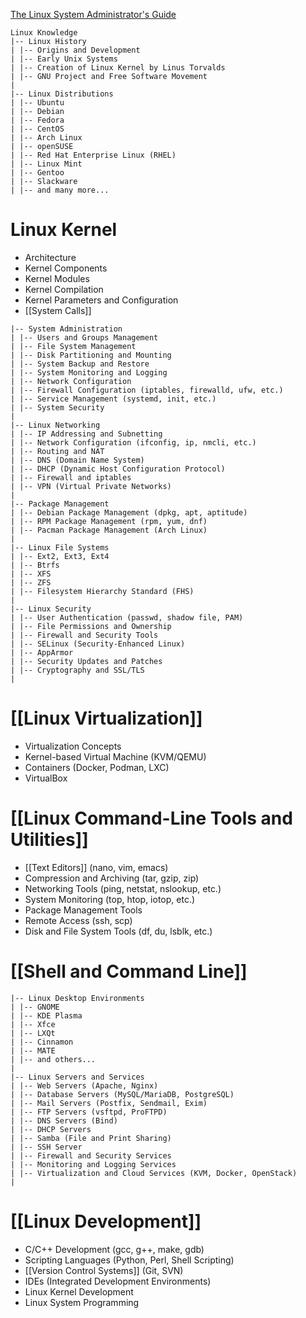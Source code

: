 
[The Linux System Administrator's Guide](https://tldp.org/LDP/sag/html/index.html)

```
Linux Knowledge
|-- Linux History
| |-- Origins and Development
| |-- Early Unix Systems
| |-- Creation of Linux Kernel by Linus Torvalds
| |-- GNU Project and Free Software Movement
|
|-- Linux Distributions
| |-- Ubuntu
| |-- Debian
| |-- Fedora
| |-- CentOS
| |-- Arch Linux
| |-- openSUSE
| |-- Red Hat Enterprise Linux (RHEL)
| |-- Linux Mint
| |-- Gentoo
| |-- Slackware
| |-- and many more...
```

# Linux Kernel
 - Architecture
 - Kernel Components
 - Kernel Modules
 - Kernel Compilation
 - Kernel Parameters and Configuration
 - [[System Calls]]

```
|-- System Administration
| |-- Users and Groups Management
| |-- File System Management
| |-- Disk Partitioning and Mounting
| |-- System Backup and Restore
| |-- System Monitoring and Logging
| |-- Network Configuration
| |-- Firewall Configuration (iptables, firewalld, ufw, etc.)
| |-- Service Management (systemd, init, etc.)
| |-- System Security
|
|-- Linux Networking
| |-- IP Addressing and Subnetting
| |-- Network Configuration (ifconfig, ip, nmcli, etc.)
| |-- Routing and NAT
| |-- DNS (Domain Name System)
| |-- DHCP (Dynamic Host Configuration Protocol)
| |-- Firewall and iptables
| |-- VPN (Virtual Private Networks)
|
|-- Package Management
| |-- Debian Package Management (dpkg, apt, aptitude)
| |-- RPM Package Management (rpm, yum, dnf)
| |-- Pacman Package Management (Arch Linux)
|
|-- Linux File Systems
| |-- Ext2, Ext3, Ext4
| |-- Btrfs
| |-- XFS
| |-- ZFS
| |-- Filesystem Hierarchy Standard (FHS)
|
|-- Linux Security
| |-- User Authentication (passwd, shadow file, PAM)
| |-- File Permissions and Ownership
| |-- Firewall and Security Tools
| |-- SELinux (Security-Enhanced Linux)
| |-- AppArmor
| |-- Security Updates and Patches
| |-- Cryptography and SSL/TLS
|
```

# [[Linux Virtualization]]
 - Virtualization Concepts
 - Kernel-based Virtual Machine (KVM/QEMU)
 - Containers (Docker, Podman, LXC)
 - VirtualBox

# [[Linux Command-Line Tools and Utilities]]
 - [[Text Editors]] (nano, vim, emacs)
 - Compression and Archiving (tar, gzip, zip)
 - Networking Tools (ping, netstat, nslookup, etc.)
 - System Monitoring (top, htop, iotop, etc.)
 - Package Management Tools
 - Remote Access (ssh, scp)
 - Disk and File System Tools (df, du, lsblk, etc.)

# [[Shell and Command Line]]


```
|-- Linux Desktop Environments
| |-- GNOME
| |-- KDE Plasma
| |-- Xfce
| |-- LXQt
| |-- Cinnamon
| |-- MATE
| |-- and others...
|
|-- Linux Servers and Services
| |-- Web Servers (Apache, Nginx)
| |-- Database Servers (MySQL/MariaDB, PostgreSQL)
| |-- Mail Servers (Postfix, Sendmail, Exim)
| |-- FTP Servers (vsftpd, ProFTPD)
| |-- DNS Servers (Bind)
| |-- DHCP Servers
| |-- Samba (File and Print Sharing)
| |-- SSH Server
| |-- Firewall and Security Services
| |-- Monitoring and Logging Services
| |-- Virtualization and Cloud Services (KVM, Docker, OpenStack)
|
```


# [[Linux Development]]
- C/C++ Development (gcc, g++, make, gdb)
- Scripting Languages (Python, Perl, Shell Scripting)
- [[Version Control Systems]] (Git, SVN)
- IDEs (Integrated Development Environments)
- Linux Kernel Development
- Linux System Programming

